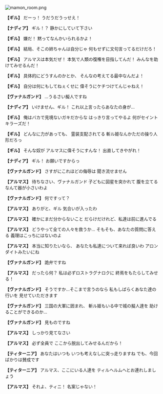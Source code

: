 
![mamon_room.png](../images/backgrounds/mamon_room.png)

**【ギル】**
だーっ！
うだうだうっせえ！

**【ナディア】**
ギル！？
静かにしていて下さい

**【ギル】**
嫌だ！
黙ってなんかいられるかよ！

**【ギル】**
結局、そこの姉ちゃんは自分じゃ
何もせずに文句言ってるだけだろ！

**【ギル】**
アルマスは本気だぜ！
本気で人類の復権を目指してんだ！
みんなを助けてみせるんだ！

**【ギル】**
具体的にどうすんのかとか、
そんなの考えてる最中なんだよ！

**【ギル】**
自分は何にもしてねぇくせに
偉そうにケチつけてんじゃねえ！

**【ヴァナルガンド】**
…うるさい擬人ですね

**【ナディア】**
いけません、ギル！
これ以上言ったらあなたの身が…

**【ギル】**
俺はバカで見境ないガキだからな
はっきり言ってやるよ
何がセイントキラーズだ！

**【ギル】**
どんなに力があっても、
霊装支配されてる
斬ル姫なんかただの操り人形だろっ

**【ギル】**
そんな奴が
アルマスに偉そうにすんな！
出直してきやがれ！

**【ナディア】**
ギル！
お願いですからっ

**【ヴァナルガンド】**
さすがにこれほどの侮辱は
聞き流せません

**【アルマス】**
待ちなさい、ヴァナルガンド
子どもに図星を突かれて
腹を立てるなんて器が小さいわよ

**【ヴァナルガンド】**
何ですって？

**【アルマス】**
ありがと、ギル
気合いが入ったわ

**【アルマス】**
確かにまだ分からないこと
だらけだけれど、私達は前に進んでる

**【アルマス】**
どうやって全ての人々を救うか…
そもそも、あなたの質問に答える
義理はこっちにはないのよ

**【アルマス】**
本当に知りたいなら、
あなたも私達について来れば良いわ
アロンダイトみたいにね

**【ヴァナルガンド】**
詭弁ですね

**【アルマス】**
だったら何？
私は必ずロストラグナロクに
終焉をもたらしてみせる！

**【ヴァナルガンド】**
そうですか…そこまで言うのなら
私もしばらくあなた達の行いを
見せていただきます

**【ヴァナルガンド】**
三国の大軍に囲まれ、
斬ル姫もいる中で城の擬人達を
助けることができるのか…

**【ヴァナルガンド】**
見ものですね

**【アルマス】**
しっかり見てなさい

**【アルマス】**
必ず全員で
ここから脱出してみせるんだから！

**【ティターニア】**
あなたはいつも
いつも考えなしに突っ走りますね
でも、今回ばかりは賛成です

**【ティターニア】**
アルマス、ここにいる人達を
ティルヘルムへとお連れしましょう

**【アルマス】**
それよ、ティニ！
名案じゃない！
